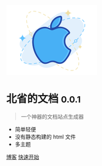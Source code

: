 ![logo](_media/icon.svg)

# 北省的文档 <small>0.0.1</small>

> 一个神器的文档站点生成器

- 简单轻便
- 没有静态构建的 html 文件
- 多主题

[博客](http://anqi520.com)
[快速开始](#readme)
